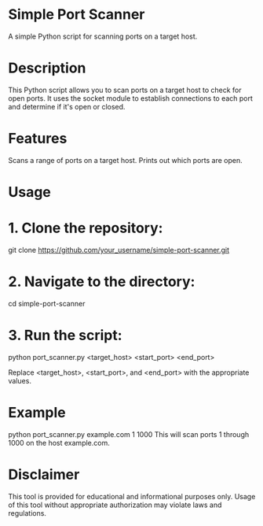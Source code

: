 # Simple Port Scanner
A simple Python script for scanning ports on a target host.

# Description
This Python script allows you to scan ports on a target host to check for open ports. It uses the socket module to establish connections to each port and determine if it's open or closed.
# Features
  Scans a range of ports on a target host.
  Prints out which ports are open.

# Usage
# 1. Clone the repository:

git clone https://github.com/your_username/simple-port-scanner.git

# 2. Navigate to the directory:
cd simple-port-scanner

# 3. Run the script:
python port_scanner.py <target_host> <start_port> <end_port>

Replace <target_host>, <start_port>, and <end_port> with the appropriate values.

# Example
python port_scanner.py example.com 1 1000
This will scan ports 1 through 1000 on the host example.com.

# Disclaimer
This tool is provided for educational and informational purposes only. Usage of this tool without appropriate authorization may violate laws and regulations.
